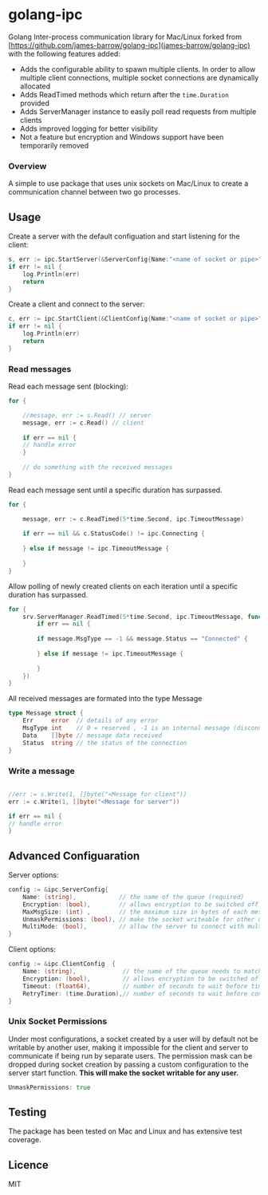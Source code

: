 # golang-ipc
Golang Inter-process communication library for Mac/Linux forked from [https://github.com/james-barrow/golang-ipc](james-barrow/golang-ipc) with the following features added:
* Adds the configurable ability to spawn multiple clients. In order to allow multiple client connections, multiple socket connections are dynamically allocated
* Adds ReadTimed methods which return after the `time.Duration` provided
* Adds ServerManager instance to easily poll read requests from multiple clients
* Adds improved logging for better visibility
* Not a feature but encryption and Windows support have been temporarily removed

### Overview
 
 A simple to use package that uses unix sockets on Mac/Linux to create a communication channel between two go processes.


## Usage

Create a server with the default configuation and start listening for the client:

```go
s, err := ipc.StartServer(&ServerConfig{Name:"<name of socket or pipe>"})
if err != nil {
	log.Println(err)
	return
}
```
Create a client and connect to the server:

```go
c, err := ipc.StartClient(&ClientConfig{Name:"<name of socket or pipe>"})
if err != nil {
	log.Println(err)
	return
}
```

### Read messages 

Read each message sent (blocking):

```go
for {

	//message, err := s.Read() // server
	message, err := c.Read() // client
	
	if err == nil {
	// handle error
	}
	
	// do something with the received messages
}
```

Read each message sent until a specific duration has surpassed. 

```go
for {

	message, err := c.ReadTimed(5*time.Second, ipc.TimeoutMessage)
	
	if err == nil && c.StatusCode() != ipc.Connecting {
	
	} else if message != ipc.TimeoutMessage {
	
	}
}
```

Allow polling of newly created clients on each iteration until a specific duration has surpassed. 

```go
for {
	srv.ServerManager.ReadTimed(5*time.Second, ipc.TimeoutMessage, func(s *ipc.Server, message *ipc.Message, err error) {
		if err == nil {
		
		if message.MsgType == -1 && message.Status == "Connected" {
		
		} else if message != ipc.TimeoutMessage {
		
		}
	})
}
```

All received messages are formated into the type Message

```go
type Message struct {
	Err     error  // details of any error
	MsgType int    // 0 = reserved , -1 is an internal message (disconnection or error etc), all messages recieved will be > 0
	Data    []byte // message data received
	Status  string // the status of the connection
}
```

### Write a message


```go

//err := s.Write(1, []byte("<Message for client"))
err := c.Write(1, []byte("<Message for server"))

if err == nil {
// handle error
}
```

 ## Advanced Configuaration

Server options:

```go
config := &ipc.ServerConfig{
	Name: (string),            // the name of the queue (required)
	Encryption: (bool),        // allows encryption to be switched off (bool - default is true)
	MaxMsgSize: (int) ,        // the maximum size in bytes of each message ( default is 3145728 / 3Mb)
	UnmaskPermissions: (bool), // make the socket writeable for other users (default is false)
	MultiMode: (bool),         // allow the server to connect with multiple clients
}
```

Client options:

```go
config := &ipc.ClientConfig  {
	Name: (string),             // the name of the queue needs to match the name of the ServerConfig (required)
	Encryption: (bool),         // allows encryption to be switched off (bool - default is true)
	Timeout: (float64),         // number of seconds to wait before timing out trying to connect/reconnect (default is 0 no timeout)
	RetryTimer: (time.Duration),// number of seconds to wait before connection retry (default is 0)
}
```

 ### Unix Socket Permissions

Under most configurations, a socket created by a user will by default not be writable by another user, making it impossible for the client and server to communicate if being run by separate users. The permission mask can be dropped during socket creation by passing a custom configuration to the server start function.  **This will make the socket writable for any user.**

```go
UnmaskPermissions: true	
```
 
## Testing

The package has been tested on Mac and Linux and has extensive test coverage.

## Licence

MIT
